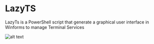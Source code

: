 LazyTS
======

LazyTs is a PowerShell script that generate a graphical user interface in Winforms to manage Terminal Services


![alt text](http://2.bp.blogspot.com/-nx_UZoTQ3a8/VC4cumIZM3I/AAAAAAABoeM/xF4Z9M-dNgc/s1600/LazyTS.png "LazyTS")
